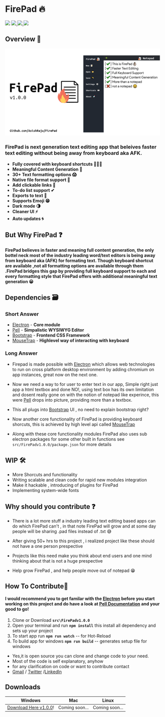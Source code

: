 # FirePad 🔥
<img src="https://img.shields.io/badge/Made%20with-Electron-blue?style=for-the-badge"> <a href="https://asishraju.github.io/FirePad/"><img src="https://img.shields.io/badge/View-Website-green?style=for-the-badge"> </a> <a href="https://git.io/Jf0FZ"><img src="https://img.shields.io/badge/Download Form-Github-lightgrey?style=for-the-badge"> </a> <a href="https://sourceforge.net/projects/firepad/files/latest/download"><img src="https://img.shields.io/badge/Download Form-SourceForge-orange?style=for-the-badge"> </a>
## Overview 👀
![](images/thumbnail.png)
### FirePad is next generation text editing app that beleives faster text editing without being away from keyboard aka AFK.

- **Fully covered with keyboard shortcuts 👨🏻‍💻**
- **Meaningful Content Generation 📝**
- **30+ Text formatting options 😱**
- **Native file format support 📂**
- **Add clickable links 🔗**
- **To-do list support ✔**
- **Exports to text 📄**
- **Supports Emoji 😁**
- **Dark mode 🌗**
- **Cleaner UI ⚡**
- **Auto updates 🌀**

## But Why FirePad ❓

#### FirePad believes in faster and meaning full content generation, the only bottel neck most of the industry leading word/text editors is being away from keyboard aka (AFK) for formating text. Though keyboard shortcut are available ,not all formatting options are available through them .FirePad bridges this gap by providing full keyboard support to each and every formatting style that FirePad offers with additional meaningful text generation 😀

## Dependencies 🗃

### Short Answer
- [Electron] - **Core module**
- [Pell] - **Simpalistic WYSIWYG Editor**
- [Bootstrap] - **Frontend CSS Framework**
- [MouseTrap] - **Highlevel way of interacting with keyboard**

### Long Answer

- Firepad is made possible with [Electron] which allows web technologies to run on cross platform desktop environment by adding chromium on app instances, great now on the next one.

- Now we need a way to for user to enter text in our app, Simple right just app a html textbox and done NO!, using text box has its own limitation and dosent really gone on with the notion of notepad like experince, this were [Pell] drops into picture, providing more than a textbox.

- This all plugs into [Bootstrap] UI , no need to explain bootstrap right?

- Now another core functionality of FirePad is providing keyboard shorcuts, this is achieved by high level api called [MouseTrap]

- Along with these core functionality modules FirePad also uses sub electron packages for some other built in functions
see `src/FirePadv1.0.0/package.json` for more details

## WIP 🛠
- More Shorcuts and functionality
- Writing scalable and clean code for rapid new modules integration
- Make it hackable , introducing of plugins for FirePad
- Implementing system-wide fonts



## Why should you contribute ❓
- There is a lot more stuff a industry leading text editing based apps can do which FirePad can't , in that note FirePad will grow and at some day people will be sharing .pad files instead of .txt 😅

- After giving 50+ hrs to this project , i realized project  like these should not have a one person prespective

- Projects like this need make you think about end users and one mind thinking about that is not a huge prespective

- Help grow FirePad , and help people move out of notepad 😁

## How To Contribute🤝 
#### I would recommend you to get familar with the [Electron] before you start working on this project and do have a look at [Pell Documentation] and your good to go!


1. Clone or Download **`src\FirePadv1.0.0`**
2. Open your terminal and run **`npm install`** this install all dependency and sets up your project
3. To start app run **`npm run watch`** -- for Hot-Reload
4. To build app for windows **`npm run build`** -- generates setup file for windows

- Yes,it is open source you can clone and change code to your need.
- Most of the code is self explanatory, anyhow
- for any clarification on code or want to contribute contact 
- [Gmail] / [Twitter] /[LinkedIn]

#### 

## Downloads
| Windows | Mac | Linux |
|----------------------|----------------|----------------|
| [Download Here v1.0.0]! | Coming soon... | Coming soon... |


[Electron]:<https://www.electronjs.org/> 
[Bootstrap]:<https://getbootstrap.com/>
[MouseTrap]:<https://craig.is/killing/mice>
[Pell]:<https://github.com/jaredreich/pell>
[Pell Documentation]:<https://github.com/jaredreich/pell#html>
[Download Here v1.0.0]:<https://git.io/Jf0FZ>
[Gmail]: <mailto:vashish888@gmail.com>
[LinkedIn]: <https://www.linkedin.com/in/asish-raju-7a0b90192>
[Twitter]: <https://twitter.com/vashish888>
